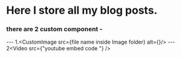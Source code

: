 # Here I store all my blog posts.

### there are 2 custom component -

--- 1.<CustomImage src={file name inside Image folder} alt={}/>
--- 2<Video src={"youtube embed code "} />
